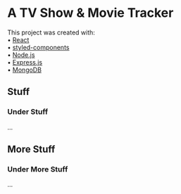 # A TV Show & Movie Tracker

This project was created with:\
• [React](https://reactjs.org/)\
• [styled-components](https://styled-components.com/)\
• [Node.js](https://nodejs.org/en/)\
• [Express.js](https://expressjs.com/)\
• [MongoDB](https://www.mongodb.com/)

## Stuff

### Under Stuff
...

## More Stuff

### Under More Stuff
...
